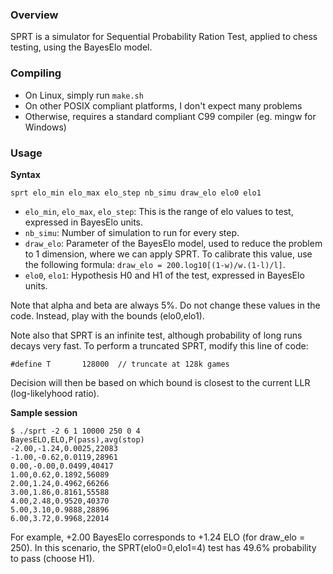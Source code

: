 ### Overview

SPRT is a simulator for Sequential Probability Ration Test, applied to chess
testing, using the BayesElo model.

### Compiling

* On Linux, simply run `make.sh`
* On other POSIX compliant platforms, I don't expect many problems
* Otherwise, requires a standard compliant C99 compiler (eg. mingw for Windows)

### Usage

**Syntax**

    sprt elo_min elo_max elo_step nb_simu draw_elo elo0 elo1

* `elo_min`, `elo_max`, `elo_step`: This is the range of elo values to test,
expressed in BayesElo units.
* `nb_simu`: Number of simulation to run for every step.
* `draw_elo`: Parameter of the BayesElo model, used to reduce the problem to 1
dimension, where we can apply SPRT. To calibrate this value, use the following
formula: `draw_elo = 200.log10[(1-w)/w.(1-l)/l]`.
* `elo0`, `elo1`: Hypothesis H0 and H1 of the test, expressed in BayesElo units.

Note that alpha and beta are always 5%. Do not change these values in the code.
Instead, play with the bounds (elo0,elo1).

Note also that SPRT is an infinite test, although probability of long runs decays
very fast. To perform a truncated SPRT, modify this line of code:

    #define T       128000	// truncate at 128k games

Decision will then be based on which bound is closest to the current LLR
(log-likelyhood ratio).

**Sample session**

    $ ./sprt -2 6 1 10000 250 0 4
    BayesELO,ELO,P(pass),avg(stop)
    -2.00,-1.24,0.0025,22083
    -1.00,-0.62,0.0119,28961
    0.00,-0.00,0.0499,40417
    1.00,0.62,0.1892,56089
    2.00,1.24,0.4962,66266
    3.00,1.86,0.8161,55588
    4.00,2.48,0.9520,40370
    5.00,3.10,0.9888,28896
    6.00,3.72,0.9968,22014

For example, +2.00 BayesElo corresponds to +1.24 ELO (for draw_elo = 250). In this
scenario, the SPRT(elo0=0,elo1=4) test has 49.6% probability to pass (choose H1).
